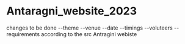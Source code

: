 # Antaragni_website_2023
changes to be done 
--theme 
--venue 
--date 
--timings
--voluteers 
--requirements according to the src 
Antragini webiste 
